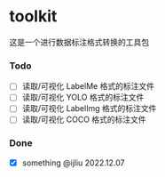 # toolkit


这是一个进行数据标注格式转换的工具包

### Todo

- [ ] 读取/可视化 LabelMe 格式的标注文件
- [ ] 读取/可视化 YOLO 格式的标注文件
- [ ] 读取/可视化 LabelImg 格式的标注文件
- [ ] 读取/可视化 COCO 格式的标注文件

### Done
- [x] something @ijliu 2022.12.07


